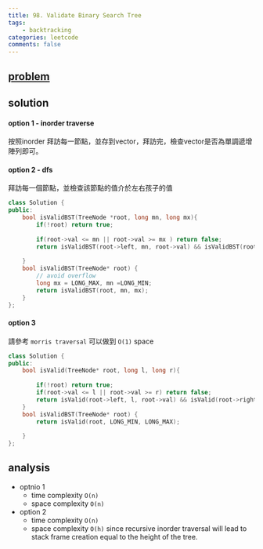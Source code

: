 ```yaml
---
title: 98. Validate Binary Search Tree
tags:  
    - backtracking
categories: leetcode
comments: false
---
```



## [problem](https://leetcode.com/problems/validate-binary-search-tree/)


## solution

#### option 1 - inorder traverse
按照inorder 拜訪每一節點，並存到vector，拜訪完，檢查vector是否為單調遞增陣列即可。

#### option 2 - dfs
拜訪每一個節點，並檢查該節點的值介於左右孩子的值
```c++
class Solution {
public:
    bool isValidBST(TreeNode *root, long mn, long mx){
        if(!root) return true;
        
        if(root->val <= mn || root->val >= mx ) return false;
        return isValidBST(root->left, mn, root->val) && isValidBST(root->right, root->val , mx);
        
    }
    bool isValidBST(TreeNode* root) {
        // avoid overflow
        long mx = LONG_MAX, mn =LONG_MIN;
        return isValidBST(root, mn, mx);
    }
};
```

#### option 3
請參考 `morris traversal` 可以做到 `O(1)` space


```c++
class Solution {
public:
    bool isValid(TreeNode* root, long l, long r){
        
        if(!root) return true;
        if(root->val <= l || root->val >= r) return false;
        return isValid(root->left, l, root->val) && isValid(root->right, root->val, r);
    }
    bool isValidBST(TreeNode* root) {
        return isValid(root, LONG_MIN, LONG_MAX);
        
    }
};
```
## analysis
- optnio 1
    - time complexity `O(n)`
    - space complexity `O(n)`  
- option 2
    - time complexity `O(n)`
    - space complexity `O(h)`  since recursive inorder traversal will lead to stack frame creation equal to the height of the tree. 